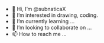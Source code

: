 - 👋 Hi, I’m @subnaticaX
- 👀 I’m interested in drawing, coding.
- 🌱 I’m currently learning ...
- 💞️ I’m looking to collaborate on ...
- 📫 How to reach me ...

<!---
subnaticaX/subnaticaX is a ✨ special ✨ repository because its `README.md` (this file) appears on your GitHub profile.
You can click the Preview link to take a look at your changes.
--->
